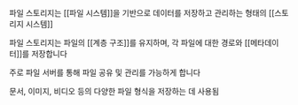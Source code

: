 파일 스토리지는 [[파일 시스템]]을 기반으로 데이터를 저장하고 관리하는 형태의 [[스토리지 시스템]]

파일 스토리지는 파일의 [[계층 구조]]를 유지하며, 각 파일에 대한 경로와 [[메타데이터]]를 저장합니다

주로 파일 서버를 통해 파일 공유 및 관리를 가능하게 합니다

문서, 이미지, 비디오 등의 다양한 파일 형식을 저장하는 데 사용됨